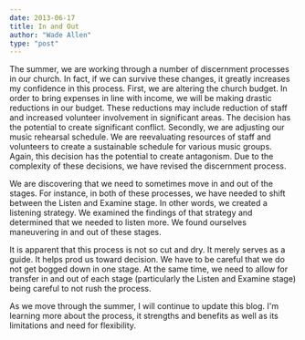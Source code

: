 ```yaml
---
date: 2013-06-17
title: In and Out
author: "Wade Allen"
type: "post"
---
```


The summer, we are working through a number of discernment processes in our church. In fact, if we can survive these changes, it greatly increases my confidence in this process. First, we are altering the church budget. In order to bring expenses in line with income, we will be making drastic  reductions in our budget. These reductions may include reduction of staff and increased volunteer involvement in significant areas. The decision has the potential to create significant conflict. Secondly, we are adjusting our music rehearsal schedule. We are reevaluating resources of staff and volunteers to create a sustainable schedule for various music groups. Again, this decision has the potential to create antagonism. Due to the complexity of these decisions, we have revised the discernment process.

We are discovering that we need to sometimes move in and out of the stages. For instance, in both of these processes, we have needed to shift between the Listen and Examine stage. In other words, we created a listening strategy. We examined the findings of that strategy and determined that we needed to listen more. We found ourselves maneuvering in and out of these stages. 

It is apparent that this process is not so cut and dry. It merely serves as a guide. It helps prod us toward decision. We have to be careful that we do not get bogged down in one stage. At the same time, we need to allow for transfer in and out of each stage (particularly the Listen and Examine stage) being careful to not rush the process.

As we move through the summer, I will continue to update this blog. I'm learning more about the process, it strengths and benefits as well as its limitations and need for flexibility. 
